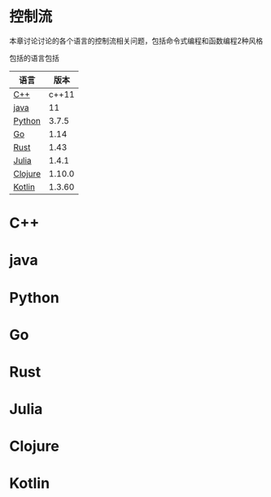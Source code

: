# 控制流

本章讨论讨论的各个语言的控制流相关问题，包括命令式编程和函数编程2种风格 

包括的语言包括  

|	语言	|	版本		|
|	----	|	----		|
|	[C++](#C++)	|	c++11		|
| 	[java](#java)	|	11			|
|	[Python](#python)	|	3.7.5		|
|	[Go](#go)		|	1.14		|
|	[Rust](#rust)	|	1.43		|
|	[Julia](#kotlin)	|	1.4.1 |
|	[Clojure](#clojure)	|	1.10.0 |
|	[Kotlin](#kotlin)	|	1.3.60 |


# <span id=”C++”>C++</span>


# <span id=”java”>java</span>


# <span id=”Python”>Python</span>


# <span id=”Go”>Go</span>


# <span id=”Rust”> Rust </span>


# <span id=”Julia”> Julia </span>


# <span id=”Clojure”> Clojure </span>


# <span id=”Kotlin”> Kotlin </span>


